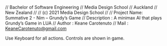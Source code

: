 // Bachelor of Software Engineering
// Media Design School
// Auckland
// New Zealand
// 
// (c) 2021 Media Design School
//
// Project Name: Summative 2 - Nim – Grundy’s Game
// Description : A minimax AI that plays Grundy’s Game in LUA
// Author      : Keane Carotenuto
// Mail        : KeaneCarotenuto@gmail.com

Use Keyboard for all actions.
Controls are shown in game.